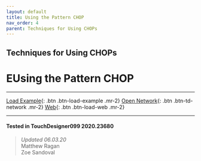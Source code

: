 ```yaml
---
layout: default
title: Using the Pattern CHOP
nav_order: 4
parent: Techniques for Using CHOPs
---
```


## Techniques for Using CHOPs
# EUsing the Pattern CHOP

*****

[Load Example](?actionable=1&action=load_tox&remotePath=){: .btn .btn-load-example .mr-2}
[Open Network](?actionable=1&action=open_floating_network){: .btn .btn-td-network .mr-2}
[Web](?actionable=1&action=open_in_browser){: .btn .btn-load-web .mr-2}


---

#### Tested in TouchDesigner099 2020.23680 
>*Updated 06.03.20*  
Matthew Ragan  
Zoe Sandoval   